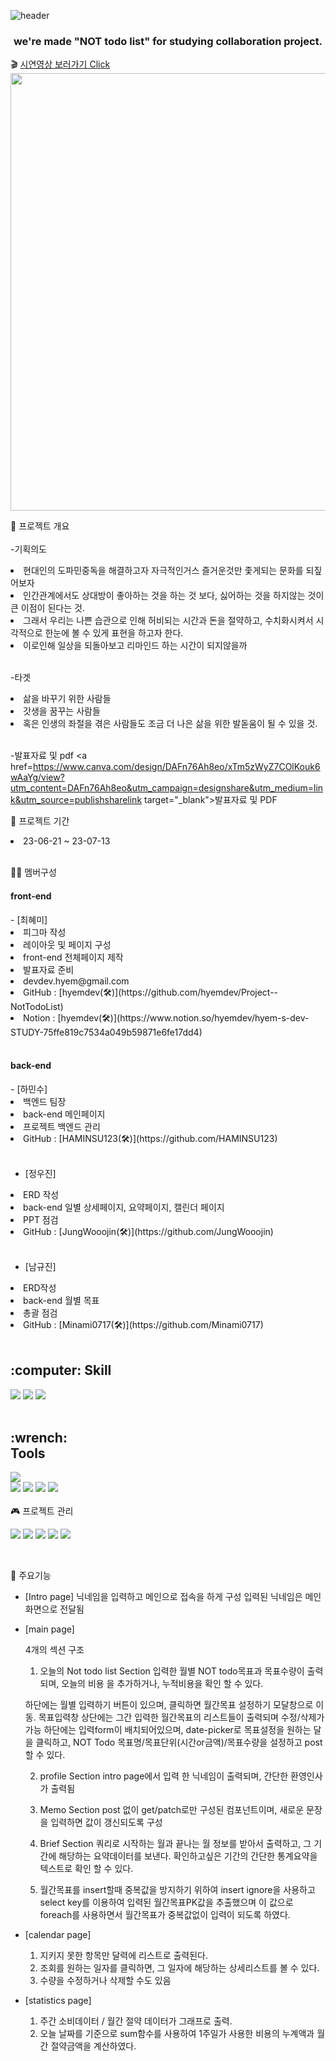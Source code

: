 ![header](https://capsule-render.vercel.app/api?type=waving&color=auto&height=300&section=header&text=NotTodoList&fontSize=70)

  <h3 align="center">we're made "NOT todo list" for studying collaboration project.</h3>

🎬 <a href="https://youtu.be/CzT2oGXj4t0?si=YbmL_mkH2oKY80RZ">시연영상 보러가기 Click </a> <br />
<img src=https://github.com/hyemdev/Project--NotTodoList/assets/131754425/af276264-9347-4d70-8e85-4807470a4e1e width=700>

🔭 프로젝트 개요<br><br> -기획의도

<li>현대인의 도파민중독을 해결하고자 자극적인거스 즐거운것만 좇게되는 문화를 되짚어보자</li>
<li>인간관계에서도 상대방이 좋아하는 것을 하는 것 보다, 싫어하는 것을 하지않는 것이 큰 이점이 된다는 것.</li>
<li>그래서 우리는 나쁜 습관으로 인해 허비되는 시간과 돈을 절약하고, 수치화시켜서 시각적으로 한눈에 볼 수 있게 표현을 하고자 한다.</li>
<li>이로인해 일상을 되돌아보고 리마인드 하는 시간이 되지않을까</li><br>

-타겟

<li>삶을 바꾸기 위한 사람들 </li>
<li>갓생을 꿈꾸는 사람들</li>
<li>혹은 인생의 좌절을 겪은 사람들도 조금 더 나은 삶을 위한 발돋움이 될 수 있을 것. </li><br>

-발표자료 및 pdf
<a href=https://www.canva.com/design/DAFn76Ah8eo/xTm5zWyZ7COlKouk6wAaYg/view?utm_content=DAFn76Ah8eo&utm_campaign=designshare&utm_medium=link&utm_source=publishsharelink target="_blank">발표자료 및 PDF</a>

      
 

🌱 프로젝트 기간<br>

<li>23-06-21 ~ 23-07-13 </li><br>


🏃‍♀️ 멤버구성
<h4>front-end </h4>
- [최혜미]
<li>피그마 작성</li>
<li>레이아웃 및 페이지 구성</li>
<li>front-end 전체페이지 제작</li>
<li>발표자료 준비</li>
<li>devdev.hyem@gmail.com</li>
<li> GitHub : [hyemdev(🛠)](https://github.com/hyemdev/Project--NotTodoList)</li>
<li> Notion : [hyemdev(🛠)](https://www.notion.so/hyemdev/hyem-s-dev-STUDY-75ffe819c7534a049b59871e6fe17dd4)</li><br>
<h4>back-end</h4>
-	[하민수]
<li>백엔드 팀장</li>
<li>back-end 메인페이지</li>
<li>프로젝트 백엔드 관리</li>
<li>GitHub : [HAMINSU123(🛠)](https://github.com/HAMINSU123)</li><br>

- [정우진]
<li>ERD 작성</li>
<li>back-end 일별 상세페이지, 요약페이지, 캘린더 페이지</li>
<li>PPT 점검</li>
<li>GitHub : [JungWooojin(🛠)](https://github.com/JungWooojin)</li><br>

- [남규진]
<li>ERD작성</li>
<li>back-end 월별 목표</li>
<li>총괄 점검</li>
<li>GitHub : [Minami0717(🛠)](https://github.com/Minami0717)</li><br>

<div>  
  <h2>:computer: Skill</h2>
<div>
 <img src="https://img.shields.io/badge/Java-007396?style=flat-square&logo=OpenJDK&logoColor=white"/> 
 <img src="https://img.shields.io/badge/springboot-6DB33F?style=flat-square&logo=springboot&logoColor=white"/> 
 <img src="https://img.shields.io/badge/mysql-4479A1?style=flat-square&logo=mysql&logoColor=white"/>
 <br>
</div>
<div>
</div>
<br/>
<div>  
  <h2>
    :wrench:<br/>
    Tools
  </h2>
</div>
<div>
  <img src="https://img.shields.io/badge/intellij-000000?style=flat-square&logo=intellijidea&logoColor=white"/>
  <br/>
  <img src="https://img.shields.io/badge/docker-2496ED?style=flat-square&logo=docker&logoColor=black"/>
  <img src="https://img.shields.io/badge/mariadb-003545?style=flat-square&logo=mariadb&logoColor=white"/>
<img src="https://img.shields.io/badge/redis-DC382D?style=flat-square&logo=redis&logoColor=white"/>
<img src="https://img.shields.io/badge/swagger-85EA2D?style=flat-square&logo=swagger&logoColor=white"/>
</div>
<br>
🎮 프로젝트 관리<br>
<p>
<img src="https://img.shields.io/badge/github-181717?style=for-the-badge&logo=github&logoColor=white">
<img src="https://img.shields.io/badge/slack-4A154B?style=for-the-badge&logo=slack&logoColor=white">
<img src="https://img.shields.io/badge/figma-F24E1E?style=for-the-badge&logo=figma&logoColor=white">
<img src="https://img.shields.io/badge/notion-000000?style=for-the-badge&logo=notion&logoColor=white">
<img src="https://img.shields.io/badge/canva-00C4CC?style=for-the-badge&logo=canva&logoColor=white"></p><br>

🎉 주요기능<br>

- [Intro page]
  닉네임을 입력하고 메인으로 접속을 하게 구성
  입력된 닉네임은 메인화면으로 전달됨

- [main page]

  4개의 섹션 구조

  1.  오늘의 Not todo list Section
      입력한 월별 NOT todo목표과 목표수량이 출력되며, 오늘의 비용 을 추가하거나, 누적비용을 확인 할 수 있다.

  하단에는 월별 입력하기 버튼이 있으며, 클릭하면 월간목표 설정하기 모달창으로 이동.
  목표입력창 상단에는 그간 입력한 월간목표의 리스트들이 출력되며 수정/삭제가 가능
  하단에는 입력form이 배치되어있으며, date-picker로 목표설정을 원하는 달을 클릭하고, NOT Todo 목표명/목표단위(시간or금액)/목표수량을 설정하고 post 할 수 있다.

  2.  profile Section
      intro page에서 입력 한 닉네임이 출력되며, 간단한 환영인사가 출력됨

  3.  Memo Section
      post 없이 get/patch로만 구성된 컴포넌트이며, 새로운 문장을 입력하면 값이 갱신되도록 구성

  4.  Brief Section
      쿼리로 시작하는 월과 끝나는 월 정보를 받아서 출력하고, 그 기간에 해당하는 요약데이터를 보낸다. 확인하고싶은 기간의 간단한 통계요약을 텍스트로 확인 할 수 있다.
      
  6.  월간목표를 insert할때 중복값을 방지하기 위하여 insert ignore을 사용하고 select key를 이용하여 입력된 월간목표PK값을 추출했으며 이 값으로 foreach를 사용하면서 월간목표가 중복값없이 입력이 되도록 하였다.      

- [calendar page]

  1.  지키지 못한 항목만 달력에 리스트로 출력된다.
  2.  조회를 원하는 일자를 클릭하면, 그 일자에 해당하는 상세리스트를 볼 수 있다.
  3.  수량을 수정하거나 삭제할 수도 있음

- [statistics page]
  1.  주간 소비데이터 / 월간 절약 데이터가 그래프로 출력.
  2.  오늘 날짜를 기준으로 sum함수를 사용하여 1주일가 사용한 비용의 누계액과 월간 절약금액을 계산하였다.
